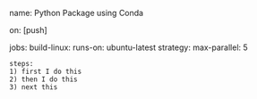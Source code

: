 name: Python Package using Conda

on: [push]

jobs:
  build-linux:
    runs-on: ubuntu-latest
    strategy:
      max-parallel: 5

    steps:
    1) first I do this
    2) then I do this
    3) next this
    
